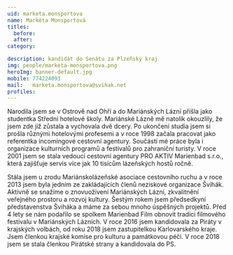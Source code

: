 ```yaml
---
uid: marketa.monsportova
name: Markéta Monsportová
titles:
  before: 
  after:
category:

description: kandidát do Senátu za Plzeňský kraj
img: people/marketa-monsportova.png
heroImg: banner-default.jpg
mobile: 774224093
mail:	marketa.monsportova@svihak.net
profiles:
---
```


Narodila jsem se v Ostrově nad Ohří a do Mariánských Lázní přišla jako studentka Střední hotelové školy. Mariánské Lázně mě natolik okouzlily, že jsem zde již zůstala a vychovala dvě dcery.
Po ukončení studia jsem si prošla různými hotelovými profesemi a v roce 1998 začala pracovat jako referentka incomingové cestovní agentury. Součástí mé práce byla i organizace kulturních programů a festivalů pro zahraniční turisty. V roce 2001 jsem se stala vedoucí cestovní agentury PRO AKTIV Marienbad s.r.o., která zajišťuje servis více jak 10 tisícům lázeňských hostů ročně.

Stála jsem u zrodu Mariánskolázeňské asociace cestovního ruchu a v roce 2013 jsem byla jedním ze zakládajících členů neziskové organizace Švihák. Aktivně se snažíme o znovuoživení Mariánských Lázní, zkvalitnění veřejného prostoru a rozvoj kultury.
Šestým rokem jsem předsedkyní představenstva Šviháka a máme za sebou mnoho úspěšných projektů. Před 4 lety se nám podařilo se spolkem Marienbad Film obnovit tradici filmového festivalu v Mariánských Lázních.
V roce 2016 jsem kandidovala za Piráty v krajských volbách, od roku 2018 jsem zastupitelkou Karlovarského kraje. Jsem členkou krajské komise pro kulturu a památkovou péči. V roce 2018 jsem se stala členkou Pirátské strany a kandidovala do PS.
